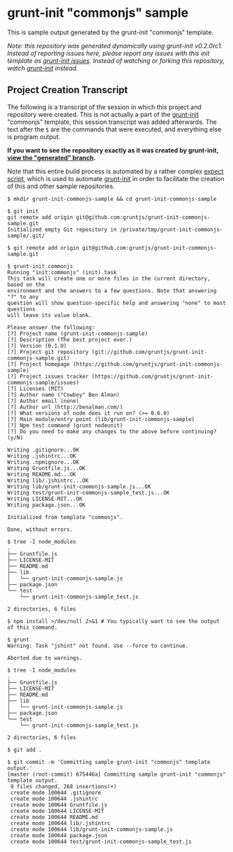 # grunt-init "commonjs" sample

This is sample output generated by the grunt-init "commonjs" template.

_Note: this repository was generated dynamically using grunt-init v0.2.0rc1. Instead of
reporting issues here, please report any issues with this init template as
[grunt-init issues][issues]. Instead of watching or forking this repository,
watch [grunt-init][] instead._

## Project Creation Transcript
The following is a transcript of the session in which this project and
repository were created. This is not actually a part of the [grunt-init][]
"commonjs" template, this session transcript was added afterwards. The
text after the `$` are the commands that were executed, and everything else is
program output.

**If you want to see the repository exactly as it was created by grunt-init, [view
the "generated" branch][generated].**


[grunt-init]: https://github.com/gruntjs/grunt-init
[issues]: https://github.com/gruntjs/grunt-init/issues
[init]: https://github.com/gruntjs/grunt/blob/master/docs/task_init.md
[expect]: https://github.com/gruntjs/grunt-init/blob/master/dev/generate.exp
[generated]: https://github.com/gruntjs/grunt-init-commonjs-sample/tree/generated

Note that this entire build process is automated by a rather complex [expect
script][expect], which is used to automate [grunt-init][] in order to
facilitate the creation of this and other sample repositories.

```
$ mkdir grunt-init-commonjs-sample && cd grunt-init-commonjs-sample

$ git init
git remote add origin git@github.com:gruntjs/grunt-init-commonjs-sample.git
Initialized empty Git repository in /private/tmp/grunt-init-commonjs-sample/.git/

$ git remote add origin git@github.com:gruntjs/grunt-init-commonjs-sample.git

$ grunt-init commonjs
Running "init:commonjs" (init) task
This task will create one or more files in the current directory, based on the
environment and the answers to a few questions. Note that answering "?" to any
question will show question-specific help and answering "none" to most questions
will leave its value blank.

Please answer the following:
[?] Project name (grunt-init-commonjs-sample) 
[?] Description (The best project ever.) 
[?] Version (0.1.0) 
[?] Project git repository (git://github.com/gruntjs/grunt-init-commonjs-sample.git) 
[?] Project homepage (https://github.com/gruntjs/grunt-init-commonjs-sample) 
[?] Project issues tracker (https://github.com/gruntjs/grunt-init-commonjs-sample/issues) 
[?] Licenses (MIT) 
[?] Author name ("Cowboy" Ben Alman) 
[?] Author email (none) 
[?] Author url (http://benalman.com/) 
[?] What versions of node does it run on? (>= 0.6.0) 
[?] Main module/entry point (lib/grunt-init-commonjs-sample) 
[?] Npm test command (grunt nodeunit) 
[?] Do you need to make any changes to the above before continuing? (y/N) 

Writing .gitignore...OK
Writing .jshintrc...OK
Writing .npmignore...OK
Writing Gruntfile.js...OK
Writing README.md...OK
Writing lib/.jshintrc...OK
Writing lib/grunt-init-commonjs-sample.js...OK
Writing test/grunt-init-commonjs-sample_test.js...OK
Writing LICENSE-MIT...OK
Writing package.json...OK

Initialized from template "commonjs".

Done, without errors.

$ tree -I node_modules
.
├── Gruntfile.js
├── LICENSE-MIT
├── README.md
├── lib
│   └── grunt-init-commonjs-sample.js
├── package.json
└── test
    └── grunt-init-commonjs-sample_test.js

2 directories, 6 files

$ npm install >/dev/null 2>&1 # You typically want to see the output of this command.

$ grunt
Warning: Task "jshint" not found. Use --force to continue.

Aborted due to warnings.

$ tree -I node_modules
.
├── Gruntfile.js
├── LICENSE-MIT
├── README.md
├── lib
│   └── grunt-init-commonjs-sample.js
├── package.json
└── test
    └── grunt-init-commonjs-sample_test.js

2 directories, 6 files

$ git add .

$ git commit -m 'Committing sample grunt-init "commonjs" template output.'
[master (root-commit) 675446a] Committing sample grunt-init "commonjs" template output.
 9 files changed, 268 insertions(+)
 create mode 100644 .gitignore
 create mode 100644 .jshintrc
 create mode 100644 Gruntfile.js
 create mode 100644 LICENSE-MIT
 create mode 100644 README.md
 create mode 100644 lib/.jshintrc
 create mode 100644 lib/grunt-init-commonjs-sample.js
 create mode 100644 package.json
 create mode 100644 test/grunt-init-commonjs-sample_test.js

```

